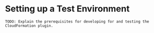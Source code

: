 # Setting up a Test Environment

    TODO: Explain the prerequisites for developing for and testing the CloudFormation plugin.
